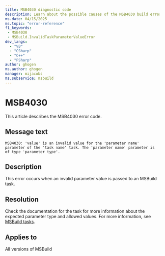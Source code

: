 ```yaml
---
title: MSB4030 diagnostic code
description: Learn about the possible causes of the MSB4030 build error and get troubleshooting tips.
ms.date: 04/15/2025
ms.topic: "error-reference"
f1_keywords:
 - MSB4030
 - MSBuild.InvalidTaskParameterValueError
dev_langs:
  - "VB"
  - "CSharp"
  - "C++"
  - "FSharp"
author: ghogen
ms.author: ghogen
manager: mijacobs
ms.subservice: msbuild
---
```

# MSB4030

This article describes the MSB4030 error code.

## Message text

`MSB4030: 'value' is an invalid value for the 'parameter name' parameter of the 'task name' task. The 'parameter name' parameter is of type 'parameter type'.`

## Description

This error occurs when an invalid parameter value is passed to an MSBuild task.

## Resolution

Check the documentation for the task for more information about the expected parameter type and allowed values. For more information, see [MSBuild tasks](../msbuild-tasks.md).

## Applies to

All versions of MSBuild